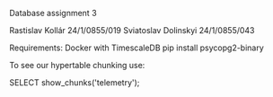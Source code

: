 Database assignment 3

Rastislav Kollár 24/1/0855/019
Sviatoslav Dolinskyi 24/1/0855/043

Requirements:
Docker with TimescaleDB
pip install psycopg2-binary

To see our hypertable chunking use:

SELECT show_chunks('telemetry');


